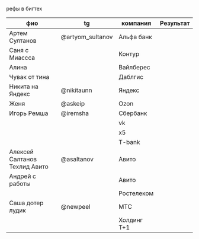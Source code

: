рефы в бигтех

| фио<br>                       | tg               | компания    | Результат |
| ----------------------------- | ---------------- | ----------- | --------- |
| Артем Султанов                | @artyom_sultanov | Альфа банк  |           |
| Саня с Миассса                |                  | Контур      |           |
| Алина                         |                  | Вайлберес   |           |
| Чувак от тина                 |                  | Даблгис     |           |
| Никита на Яндекс              | @nikitaunn       | Яндекс      |           |
| Женя                          | @askeip          | Ozon        |           |
| Игорь Ремша                   | @iremsha         | Сбербанк    |           |
|                               |                  | vk          |           |
|                               |                  | x5          |           |
|                               |                  | T-bank      |           |
| Алексей Салтанов Техлид Авито | @asaltanov       | Авито       |           |
| Андрей с работы               |                  | Авито       |           |
|                               |                  | Ростелеком  |           |
| Саша дотер лудик              | @newpeel         | МТС         |           |
|                               |                  | Холдинг Т+1 |           |
